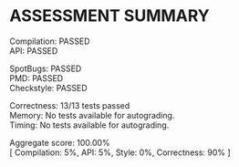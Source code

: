 # ASSESSMENT SUMMARY

Compilation:  PASSED \
API:          PASSED

SpotBugs:     PASSED \
PMD:          PASSED \
Checkstyle:   PASSED

Correctness:  13/13 tests passed \
Memory:       No tests available for autograding. \
Timing:       No tests available for autograding.

Aggregate score: 100.00% \
[ Compilation: 5%, API: 5%, Style: 0%, Correctness: 90% ]
